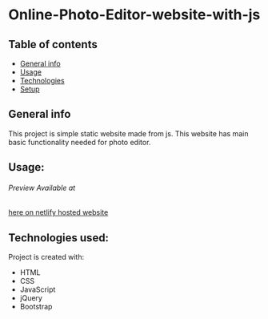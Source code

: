 # Online-Photo-Editor-website-with-js
## Table of contents
* [General info](#general-info)
* [Usage](#Usage)
* [Technologies](#technologies)
* [Setup](#setup)

## General info
This project is simple static website made from js.
This website has main basic functionality needed for photo editor.

## Usage:
###### Preview Available at
[here on netlify hosted website](https://photoeditorjs.netlify.app/)

## Technologies used:
Project is created with:
* HTML
* CSS
* JavaScript
* jQuery
* Bootstrap


